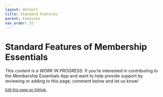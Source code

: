 ```yaml
---
layout: default
title: Standard Features
parent: Features
nav_order: 32
---
```


# Standard Features of Membership Essentials

*This content is a WORK IN PROGRESS.* 
If you’re interested in contributing to the Membership Essentials App and want to help provide support by reviewing or adding to this page, comment below and let us know!

<footer>
      <a href="https://github.com/SFDO-Community-Sprints/MembershipSchemaAndBenefits-Documentation/edit/main/docs/Features/Standard-Features.md" style="font-size: smaller;">Edit this page on GitHub.</a>
</footer>
